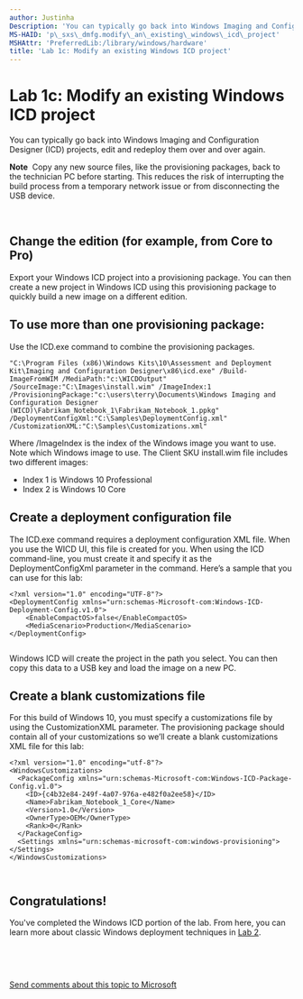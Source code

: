 ```yaml
---
author: Justinha
Description: 'You can typically go back into Windows Imaging and Configuration Designer (ICD) projects, edit and redeploy them over and over again.'
MS-HAID: 'p\_sxs\_dmfg.modify\_an\_existing\_windows\_icd\_project'
MSHAttr: 'PreferredLib:/library/windows/hardware'
title: 'Lab 1c: Modify an existing Windows ICD project'
---
```


# Lab 1c: Modify an existing Windows ICD project


You can typically go back into Windows Imaging and Configuration Designer (ICD) projects, edit and redeploy them over and over again.

**Note**  Copy any new source files, like the provisioning packages, back to the technician PC before starting. This reduces the risk of interrupting the build process from a temporary network issue or from disconnecting the USB device.

 

## <span id="Change_the_edition__for_example__from_Core_to_Pro_"></span><span id="change_the_edition__for_example__from_core_to_pro_"></span><span id="CHANGE_THE_EDITION__FOR_EXAMPLE__FROM_CORE_TO_PRO_"></span>Change the edition (for example, from Core to Pro)


Export your Windows ICD project into a provisioning package. You can then create a new project in Windows ICD using this provisioning package to quickly build a new image on a different edition.

## <span id="To_use_more_than_one_provisioning_package_"></span><span id="to_use_more_than_one_provisioning_package_"></span><span id="TO_USE_MORE_THAN_ONE_PROVISIONING_PACKAGE_"></span>To use more than one provisioning package:


Use the ICD.exe command to combine the provisioning packages.

``` syntax
"C:\Program Files (x86)\Windows Kits\10\Assessment and Deployment Kit\Imaging and Configuration Designer\x86\icd.exe" /Build-ImageFromWIM /MediaPath:"c:\WICDOutput" /SourceImage:"C:\Images\install.wim" /ImageIndex:1 /ProvisioningPackage:"c:\users\terry\Documents\Windows Imaging and Configuration Designer (WICD)\Fabrikam_Notebook_1\Fabrikam_Notebook_1.ppkg" /DeploymentConfigXml:"C:\Samples\DeploymentConfig.xml" /CustomizationXML:"C:\Samples\Customizations.xml" 
```

Where /ImageIndex is the index of the Windows image you want to use. Note which Windows image to use. The Client SKU install.wim file includes two different images:

-   Index 1 is Windows 10 Professional
-   Index 2 is Windows 10 Core

## <span id="Create_a_deployment_configuration_file"></span><span id="create_a_deployment_configuration_file"></span><span id="CREATE_A_DEPLOYMENT_CONFIGURATION_FILE"></span>Create a deployment configuration file


The ICD.exe command requires a deployment configuration XML file. When you use the WICD UI, this file is created for you. When using the ICD command-line, you must create it and specify it as the DeploymentConfigXml parameter in the command. Here’s a sample that you can use for this lab:

``` syntax
<?xml version="1.0" encoding="UTF-8"?>
<DeploymentConfig xmlns="urn:schemas-Microsoft-com:Windows-ICD-Deployment-Config.v1.0">
    <EnableCompactOS>false</EnableCompactOS>
    <MediaScenario>Production</MediaScenario>
</DeploymentConfig>
 
```

Windows ICD will create the project in the path you select. You can then copy this data to a USB key and load the image on a new PC.

## <span id="Create_a_blank_customizations_file"></span><span id="create_a_blank_customizations_file"></span><span id="CREATE_A_BLANK_CUSTOMIZATIONS_FILE"></span>Create a blank customizations file


For this build of Windows 10, you must specify a customizations file by using the CustomizationXML parameter. The provisioning package should contain all of your customizations so we’ll create a blank customizations XML file for this lab:

``` syntax
<?xml version="1.0" encoding="utf-8"?>
<WindowsCustomizations>
  <PackageConfig xmlns="urn:schemas-Microsoft-com:Windows-ICD-Package-Config.v1.0">
    <ID>{c4b32e84-249f-4a07-976a-e482f0a2ee58}</ID>
    <Name>Fabrikam_Notebook_1_Core</Name>
    <Version>1.0</Version>
    <OwnerType>OEM</OwnerType>
    <Rank>0</Rank>
  </PackageConfig>
  <Settings xmlns="urn:schemas-microsoft-com:windows-provisioning">
</Settings>
</WindowsCustomizations>

 
```

## <span id="Congratulations_"></span><span id="congratulations_"></span><span id="CONGRATULATIONS_"></span>Congratulations!


You've completed the Windows ICD portion of the lab. From here, you can learn more about classic Windows deployment techniques in [Lab 2](part-2--classic-style-deployment.md).

 

 

[Send comments about this topic to Microsoft](mailto:wsddocfb@microsoft.com?subject=Documentation%20feedback%20%5Bp_sxs_dmfg\p_sxs_dmfg%5D:%20Lab%201c:%20Modify%20an%20existing%20Windows%20ICD%20project%20%20RELEASE:%20%284/11/2016%29&body=%0A%0APRIVACY%20STATEMENT%0A%0AWe%20use%20your%20feedback%20to%20improve%20the%20documentation.%20We%20don't%20use%20your%20email%20address%20for%20any%20other%20purpose,%20and%20we'll%20remove%20your%20email%20address%20from%20our%20system%20after%20the%20issue%20that%20you're%20reporting%20is%20fixed.%20While%20we're%20working%20to%20fix%20this%20issue,%20we%20might%20send%20you%20an%20email%20message%20to%20ask%20for%20more%20info.%20Later,%20we%20might%20also%20send%20you%20an%20email%20message%20to%20let%20you%20know%20that%20we've%20addressed%20your%20feedback.%0A%0AFor%20more%20info%20about%20Microsoft's%20privacy%20policy,%20see%20http://privacy.microsoft.com/default.aspx. "Send comments about this topic to Microsoft")



